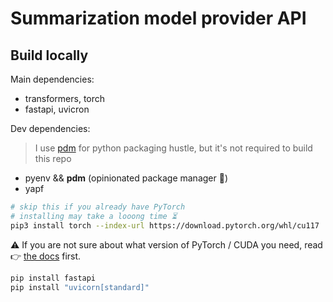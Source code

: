 # Summarization model provider API

## Build locally

Main dependencies:

- transformers, torch
- fastapi, uvicron

Dev dependencies:
> I use [pdm](https://pdm.fming.dev/) for python packaging hustle, but it's not required to build this repo

- pyenv && **pdm** (opinionated package manager 👻)
- yapf

```bash
# skip this if you already have PyTorch
# installing may take a looong time ⏳
pip3 install torch --index-url https://download.pytorch.org/whl/cu117
```

⚠️ If you are not sure about what version of PyTorch / CUDA you need, read 👉 [the docs](https://pytorch.org/get-started/locally/) first.

```bash
pip install fastapi
pip install "uvicorn[standard]"
```
